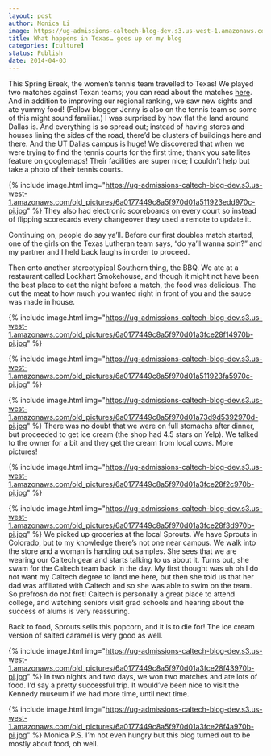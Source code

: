 ```yaml
---
layout: post
author: Monica Li
image: https://ug-admissions-caltech-blog-dev.s3.us-west-1.amazonaws.com/old_pictures/6a0177449c8a5f970d01a3fce28e81970b-pi.jpg
title: What happens in Texas… goes up on my blog 
categories: [culture]
status: Publish
date: 2014-04-03
---
```



This Spring Break, the women’s tennis team travelled to Texas! We played two matches against Texan teams; you can read about the matches <a href="https://gocaltech.com/sports/wten/index" target="_blank" title="here">here</a>. And in addition to improving our regional ranking, we saw new sights and ate yummy food! (Fellow blogger Jenny is also on the tennis team so some of this might sound familiar.)
I was surprised by how flat the land around Dallas is. And everything is so spread out; instead of having stores and houses lining the sides of the road, there’d be clusters of buildings here and there. And the UT Dallas campus is huge! We discovered that when we were trying to find the tennis courts for the first time; thank you satellites feature on googlemaps! Their facilities are super nice; I couldn’t help but take a photo of their tennis courts.


{% include image.html img="https://ug-admissions-caltech-blog-dev.s3.us-west-1.amazonaws.com/old_pictures/6a0177449c8a5f970d01a511923edd970c-pi.jpg" %}
They also had electronic scoreboards on every court so instead of flipping scorecards every changeover they used a remote to update it.

Continuing on, people do say ya’ll. Before our first doubles match started, one of the girls on the Texas Lutheran team says, “do ya’ll wanna spin?” and my partner and I held back laughs in order to proceed.

Then onto another stereotypical Southern thing, the BBQ. We ate at a restaurant called Lockhart Smokehouse, and though it might not have been the best place to eat the night before a match, the food was delicious. The cut the meat to how much you wanted right in front of you and the sauce was made in house.


{% include image.html img="https://ug-admissions-caltech-blog-dev.s3.us-west-1.amazonaws.com/old_pictures/6a0177449c8a5f970d01a3fce28f14970b-pi.jpg" %}

{% include image.html img="https://ug-admissions-caltech-blog-dev.s3.us-west-1.amazonaws.com/old_pictures/6a0177449c8a5f970d01a511923fa5970c-pi.jpg" %}

{% include image.html img="https://ug-admissions-caltech-blog-dev.s3.us-west-1.amazonaws.com/old_pictures/6a0177449c8a5f970d01a73d9d5392970d-pi.jpg" %}
There was no doubt that we were on full stomachs after dinner, but proceeded to get ice cream (the shop had 4.5 stars on Yelp). We talked to the owner for a bit and they get the cream from local cows. More pictures!


{% include image.html img="https://ug-admissions-caltech-blog-dev.s3.us-west-1.amazonaws.com/old_pictures/6a0177449c8a5f970d01a3fce28f2c970b-pi.jpg" %}

{% include image.html img="https://ug-admissions-caltech-blog-dev.s3.us-west-1.amazonaws.com/old_pictures/6a0177449c8a5f970d01a3fce28f3d970b-pi.jpg" %}
We picked up groceries at the local Sprouts. We have Sprouts in Colorado, but to my knowledge there’s not one near campus. We walk into the store and a woman is handing out samples. She sees that we are wearing our Caltech gear and starts talking to us about it. Turns out, she swam for the Caltech team back in the day. My first thought was uh oh I do not want my Caltech degree to land me here, but then she told us that her dad was affiliated with Caltech and so she was able to swim on the team. So prefrosh do not fret! Caltech is personally a great place to attend college, and watching seniors visit grad schools and hearing about the success of alums is very reassuring.

Back to food, Sprouts sells this popcorn, and it is to die for! The ice cream version of salted caramel is very good as well.


{% include image.html img="https://ug-admissions-caltech-blog-dev.s3.us-west-1.amazonaws.com/old_pictures/6a0177449c8a5f970d01a3fce28f43970b-pi.jpg" %}
In two nights and two days, we won two matches and ate lots of food. I’d say a pretty successful trip. It would’ve been nice to visit the Kennedy museum if we had more time, until next time.


{% include image.html img="https://ug-admissions-caltech-blog-dev.s3.us-west-1.amazonaws.com/old_pictures/6a0177449c8a5f970d01a3fce28f4a970b-pi.jpg" %}
Monica
P.S. I’m not even hungry but this blog turned out to be mostly about food, oh well.

